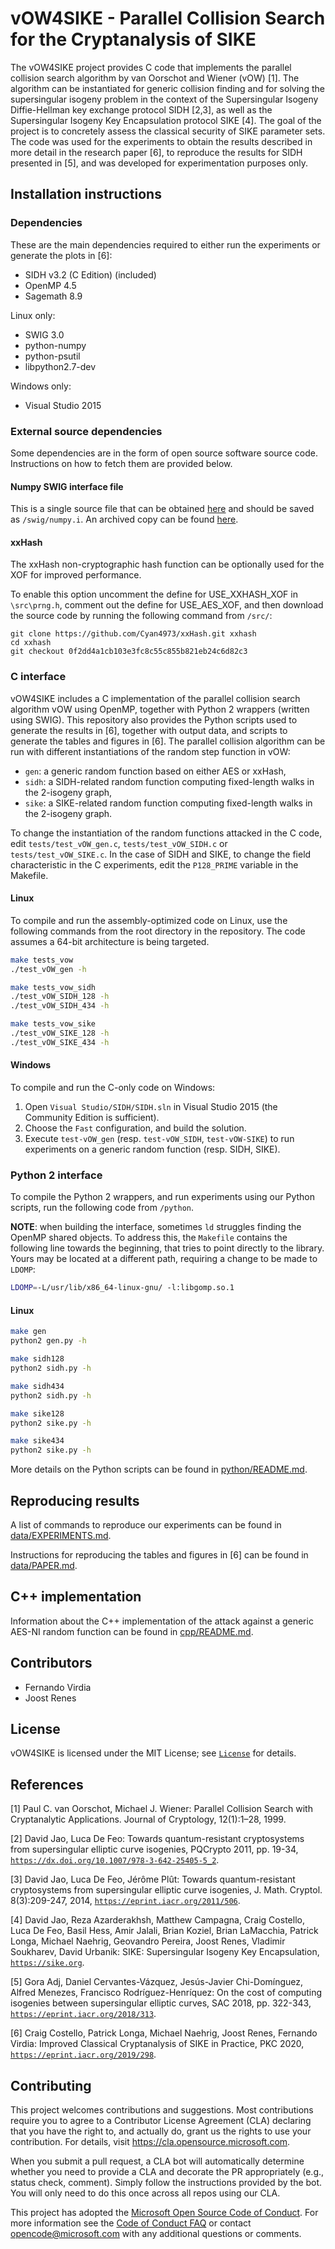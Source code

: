 # vOW4SIKE - Parallel Collision Search for the Cryptanalysis of SIKE

The vOW4SIKE project provides C code that implements the parallel collision search algorithm by van Oorschot and Wiener (vOW) [1].
The algorithm can be instantiated for generic collision finding and for solving the supersingular isogeny problem in the context of
the Supersingular Isogeny Diffie-Hellman key exchange protocol SIDH [2,3], as well as the Supersingular Isogeny Key Encapsulation protocol SIKE [4].
The goal of the project is to concretely assess the classical security of SIKE parameter sets. The code was used for the experiments to obtain the results described in more detail in the research paper [6], to reproduce the results for SIDH presented in [5], and was developed for experimentation purposes only.

## Installation instructions

### Dependencies

These are the main dependencies required to either run the experiments or generate the plots in [6]:

- SIDH v3.2 (C Edition) (included)
- OpenMP 4.5
- Sagemath 8.9

Linux only:
- SWIG 3.0
- python-numpy
- python-psutil
- libpython2.7-dev

Windows only:
- Visual Studio 2015

### External source dependencies

Some dependencies are in the form of open source software source code.
Instructions on how to fetch them are provided below.

#### Numpy SWIG interface file

This is a single source file that can be obtained [here](https://github.com/numpy/numpy/blob/maintenance/1.18.x/tools/swig/numpy.i) and should be saved as `/swig/numpy.i`.
An archived copy can be found [here](http://web.archive.org/web/20200402001801/https://github.com/numpy/numpy/blob/maintenance/1.18.x/tools/swig/numpy.i).

#### xxHash

The xxHash non-cryptographic hash function can be optionally used for the XOF for improved performance.

To enable this option uncomment the define for USE_XXHASH_XOF in `\src\prng.h`, comment out the define for USE_AES_XOF,
and then download the source code by running the following command from `/src/`:

```
git clone https://github.com/Cyan4973/xxHash.git xxhash
cd xxhash
git checkout 0f2dd4a1cb103e3fc8c55c855b821eb24c6d82c3
```

### C interface

vOW4SIKE includes a C implementation of the parallel collision search algorithm vOW using OpenMP, together with Python 2 wrappers (written using SWIG).
This repository also provides the Python scripts used to generate the results in [6], together with output data, and scripts to generate the tables and figures in [6].
The parallel collision algorithm can be run with different instantiations of the random step function in vOW:

- `gen`: a generic random function based on either AES or xxHash,
- `sidh`: a SIDH-related random function computing fixed-length walks in the 2-isogeny graph,
- `sike`: a SIKE-related random function computing fixed-length walks in the 2-isogeny graph.

To change the instantiation of the random functions attacked in the C code, edit `tests/test_vOW_gen.c`, `tests/test_vOW_SIDH.c` or `tests/test_vOW_SIKE.c`. In the case of SIDH and SIKE, to change the field characteristic in the C experiments, edit the `P128_PRIME` variable in the Makefile.

#### Linux

To compile and run the assembly-optimized code on Linux, use the following commands from the root directory in the repository.
The code assumes a 64-bit architecture is being targeted.

```bash
make tests_vow
./test_vOW_gen -h

make tests_vow_sidh
./test_vOW_SIDH_128 -h
./test_vOW_SIDH_434 -h

make tests_vow_sike
./test_vOW_SIKE_128 -h
./test_vOW_SIKE_434 -h
```

#### Windows

To compile and run the C-only code on Windows:

1. Open `Visual Studio/SIDH/SIDH.sln` in Visual Studio 2015 (the Community Edition is sufficient).
2. Choose the `Fast` configuration, and build the solution.
3. Execute `test-vOW_gen` (resp. `test-vOW_SIDH`, `test-vOW-SIKE`) to run experiments on a generic random function (resp. SIDH, SIKE).

### Python 2 interface

To compile the Python 2 wrappers, and run experiments using our Python scripts, run the following code from `/python`.

**NOTE**: when building the interface, sometimes `ld` struggles finding the OpenMP shared objects. To address this, the `Makefile` contains the following line towards the beginning, that tries to point directly to the library. Yours may be located at a different path, requiring a change to be made to `LDOMP`:

```bash
LDOMP=-L/usr/lib/x86_64-linux-gnu/ -l:libgomp.so.1
```

#### Linux

```bash
make gen
python2 gen.py -h

make sidh128
python2 sidh.py -h

make sidh434
python2 sidh.py -h

make sike128
python2 sike.py -h

make sike434
python2 sike.py -h
```

More details on the Python scripts can be found in [python/README.md](python/README.md).

## Reproducing results

A list of commands to reproduce our experiments can be found in [data/EXPERIMENTS.md](data/EXPERIMENTS.md).

Instructions for reproducing the tables and figures in [6] can be found in [data/PAPER.md](data/PAPER.md).

## C++ implementation

Information about the C++ implementation of the attack against a generic AES-NI random function can be found in [cpp/README.md](cpp/README.md).

## Contributors

- Fernando Virdia
- Joost Renes

## License

vOW4SIKE is licensed under the MIT License; see [`License`](LICENSE) for details.

## References

[1] Paul C. van Oorschot, Michael J. Wiener: Parallel Collision Search with Cryptanalytic Applications. Journal of Cryptology, 12(1):1–28, 1999.

[2] David Jao, Luca De Feo: Towards quantum-resistant cryptosystems from supersingular elliptic curve isogenies, PQCrypto 2011, pp. 19-34, [`https://dx.doi.org/10.1007/978-3-642-25405-5_2`](doi:10.1007/978-3-642-25405-5_2).

[3] David Jao, Luca De Feo, Jérôme Plût: Towards quantum-resistant cryptosystems from supersingular elliptic curve isogenies, J. Math. Cryptol. 8(3):209-247, 2014, [`https://eprint.iacr.org/2011/506`](https://eprint.iacr.org/2011/506).

[4] David Jao, Reza Azarderakhsh, Matthew Campagna, Craig Costello, Luca De Feo, Basil Hess, Amir Jalali, Brian Koziel, Brian LaMacchia, Patrick Longa, Michael Naehrig, Geovandro Pereira, Joost Renes, Vladimir Soukharev, David Urbanik: SIKE: Supersingular Isogeny Key Encapsulation,
[`https://sike.org`](https://sike.org).

[5] Gora Adj, Daniel Cervantes-Vázquez, Jesús-Javier Chi-Domínguez, Alfred Menezes, Francisco Rodríguez-Henríquez: On the cost of computing isogenies between supersingular elliptic curves, SAC 2018, pp. 322-343,
[`https://eprint.iacr.org/2018/313`](https://eprint.iacr.org/2018/313).

[6] Craig Costello, Patrick Longa, Michael Naehrig, Joost Renes, Fernando Virdia: Improved Classical Cryptanalysis of SIKE in Practice, PKC 2020,
[`https://eprint.iacr.org/2019/298`](https://eprint.iacr.org/2019/298).

## Contributing

This project welcomes contributions and suggestions.  Most contributions require you to agree to a
Contributor License Agreement (CLA) declaring that you have the right to, and actually do, grant us
the rights to use your contribution. For details, visit https://cla.opensource.microsoft.com.

When you submit a pull request, a CLA bot will automatically determine whether you need to provide
a CLA and decorate the PR appropriately (e.g., status check, comment). Simply follow the instructions
provided by the bot. You will only need to do this once across all repos using our CLA.

This project has adopted the [Microsoft Open Source Code of Conduct](https://opensource.microsoft.com/codeofconduct/).
For more information see the [Code of Conduct FAQ](https://opensource.microsoft.com/codeofconduct/faq/) or
contact [opencode@microsoft.com](mailto:opencode@microsoft.com) with any additional questions or comments.
